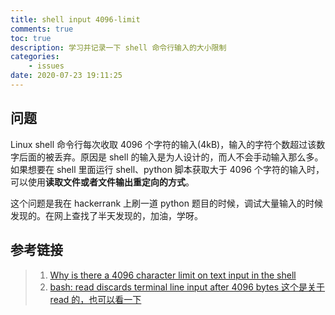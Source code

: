 ```yaml
---
title: shell input 4096-limit
comments: true
toc: true
description: 学习并记录一下 shell 命令行输入的大小限制
categories:
    - issues
date: 2020-07-23 19:11:25
---
```


## 问题

Linux shell 命令行每次收取 4096 个字符的输入(4kB)，输入的字符个数超过该数字后面的被丢弃。原因是 shell 的输入是为人设计的，而人不会手动输入那么多。如果想要在 shell 里面运行 shell、python 脚本获取大于 4096 个字符的输入时，可以使用**读取文件或者文件输出重定向的方式**。

这个问题是我在 hackerrank 上刷一道 python 题目的时候，调试大量输入的时候发现的。在网上查找了半天发现的，加油，学呀。

## 参考链接

> 1. [Why is there a 4096 character limit on text input in the shell](http://blog.chaitanya.im/4096-limit)
> 2. [bash: read discards terminal line input after 4096 bytes 这个是关于 read 的，也可以看一下](https://stackoverflow.com/questions/52250059/bash-read-discards-terminal-line-input-after-4096-bytes)
